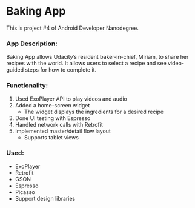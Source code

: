 # Baking App
This is project #4 of Android Developer Nanodegree. 

### App Description:
Baking App allows Udacity’s resident baker-in-chief, Miriam, to share her recipes with the world. It allows users to select a recipe and see video-guided steps for how to complete it.

### Functionality:
1. Used ExoPlayer API to play videos and audio
2. Added a home-screen widget
    * The widget displays the ingredients for a desired recipe
3. Done UI testing with Espresso
4. Handled network calls with Retrofit
5. Implemented master/detail flow layout 
    * Supports tablet views
    
### Used:
* ExoPlayer
* Retrofit
* GSON
* Espresso
* Picasso
* Support design libraries


